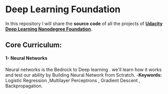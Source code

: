 # Deep Learning Foundation 
In this repository I will share the **source code** of all the projects of **[Udacity Deep Learning Nanodegree Foundation](https://www.udacity.com/course/deep-learning-nanodegree-foundation--nd101)**.



## Core Curriculum:

#### 1- Neural Networks

Neural networks is the Bedrock to Deep learning . we'll learn how it works and test our ability by Building Neural Network from Sctratch.
-**Keywords:** Logistic Regression ,Multilayer Perceptrons , Gradient Descent , Backpropagation. 




 
